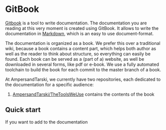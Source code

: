 # GitBook

[Gitbook](www.gitbook.com) is a tool to write documentation. The documentation you are reading at this very moment is created using GitBook. It allows to write the documentation in [Markdown](https://www.gitbook.com/book/gitbookio/markdown/details), which is an easy to use document-format.

The documentation is organized as a book. We prefer this over a traditional wiki, because a book contains a content part, which helps both author as well as the reader to think about structure, so everything can easily be found. Each book can be served as a (part of a) website, as well be downloaded in several forms, like pdf or e-book. We use a fully automated toolchain to build the book for each commit to the master branch of a book. 

At AmpersandTarski, we currently have two repositories, each dedicated to the documentation for a specific audience:

1. [AmpersandTarski/TheToolsWeUse](https://github.com/AmpersandTarski/TheToolsWeUse) contains the contents of the book 

## Quick start
If you want to add to the documentation


